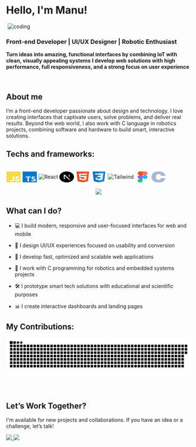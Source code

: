 # Hello, I'm Manu!

<img align ="right" alt="coding" width = "500" src="https://media4.giphy.com/media/v1.Y2lkPTc5MGI3NjExZjEyc3Y1Y2s4NGpreW84N2oydjYyZzVoam1zcXVudGtkbHQycXh2YSZlcD12MV9pbnRlcm5hbF9naWZfYnlfaWQmY3Q9Zw/L1R1tvI9svkIWwpVYr/giphy.gif" width="300" alt="Ein">
<br>

### Front-end Developer | UI/UX Designer | Robotic Enthusiast

**Turn ideas into amazing, functional interfaces by combining IoT with clean, visually appealing systems**
**I develop web solutions with high performance, full responsiveness, and a strong focus on user experience**

<br/>

## About me

I’m a front-end developer passionate about design and technology. I love creating interfaces that captivate users, solve problems, and deliver real results. Beyond the web world, I also work with C language in robotics projects, combining software and hardware to build smart, interactive solutions.

## Techs and frameworks:

<div style="display: inline_block"><br>
  <img align="center" alt="JavaScript" height="30" width="40" src="https://raw.githubusercontent.com/devicons/devicon/master/icons/javascript/javascript-plain.svg">
  <img align="center" alt="TypeScript" height="30" width="40" src="https://raw.githubusercontent.com/devicons/devicon/master/icons/typescript/typescript-plain.svg">
  <img align="center" alt="React" height="30" width="40" src="https://cdn.jsdelivr.net/gh/simple-icons/simple-icons/icons/react.svg">
  <img align="center" alt="Next.js" height="30" width="40" src="https://raw.githubusercontent.com/devicons/devicon/master/icons/nextjs/nextjs-original.svg">
  <img align="center" alt="HTML5" height="30" width="40" src="https://raw.githubusercontent.com/devicons/devicon/master/icons/html5/html5-original.svg">
  <img align="center" alt="CSS3" height="30" width="40" src="https://raw.githubusercontent.com/devicons/devicon/master/icons/css3/css3-original.svg">
  <img align="center" alt="Tailwind" height="30" width="40" src="https://cdn.jsdelivr.net/gh/devicons/devicon@latest/icons/tailwindcss/tailwindcss-original.svg">
  <img align="center" alt="Figma" height="30" width="40" src="https://raw.githubusercontent.com/devicons/devicon/master/icons/figma/figma-original.svg">
  <img align="center" alt="C" height="30" width="40" src="https://raw.githubusercontent.com/devicons/devicon/master/icons/c/c-original.svg">
</div>

<br/>
<div align="center">
  <picture>
    <source srcset="https://github-readme-stats.vercel.app/api/top-langs/?username=devmanucs&layout=compact&theme=radical" media="(prefers-color-scheme: dark)" />
    <img height="180em" src="https://github-readme-stats.vercel.app/api/top-langs/?username=devmanucs&layout=compact" />
  </picture>
</div>


## What can I do?

- 💻 I build modern, responsive and user-focused interfaces for web and mobile

- 🎨 I design UI/UX experiences focused on usability and conversion

- 🚀 I develop fast, optimized and scalable web applications

- 🔧 I work with C programming for robotics and embedded systems projects

- 🛠️ I prototype smart tech solutions with educational and scientific purposes

- 📊 I create interactive dashboards and landing pages


##  My Contributions:

 <p align="center">
  <img src ="https://raw.githubusercontent.com/JulianoL13/JulianoL13/output/github-contribution-grid-snake-dark.svg?palette=github-dark">
</p>
<br/>


## Let’s Work Together?

I'm available for new projects and collaborations. If you have an idea or a challenge, let’s talk!

<div> 
  <a href="https://www.linkedin.com/in/manuella-carvalho-7663352b0" target="_blank">
    <img src="https://img.shields.io/badge/-LinkedIn-%230077B5?style=for-the-badge&logo=linkedin&logoColor=white" target="_blank">
  </a>
  <a href = "mailto:manuhcsantos@gmail.com">
    <img src="https://img.shields.io/badge/-Gmail-%23333?style=for-the-badge&logo=gmail&logoColor=white" target="_blank">
  </a>
</div>


